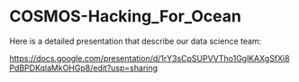 # COSMOS-Hacking_For_Ocean
Here is a detailed presentation that describe our data science team:

https://docs.google.com/presentation/d/1rY3sCpSUPVVTho1GglKAXgSfXi8PdBPDKqlaMkOHGp8/edit?usp=sharing
